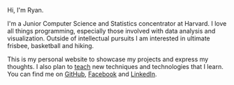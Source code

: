 <!--
.. title: About
.. slug: about
.. date: 2015-06-13 02:22:22 UTC-04:00
.. tags: 
.. category: 
.. link: 
.. description: 
.. type: text
-->

Hi, I'm Ryan.

I'm a Junior Computer Science and Statistics concentrator at Harvard. I love all things programming, especially those involved with data analysis and visualization. Outside of intellectual pursuits I am interested in ultimate frisbee, basketball and hiking.

This is my personal website to showcase my projects and express my thoughts. I also plan to [teach](/../posts/docendo-discimus.html) new techniques and technologies that I learn. You can find me on [GitHub](https://github.com/ryandkerr/), [Facebook](https://www.facebook.com/ryan.kerr.904) and [LinkedIn](https://www.linkedin.com/profile/view?id=356199467).
